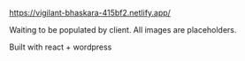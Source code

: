 https://vigilant-bhaskara-415bf2.netlify.app/

Waiting to be populated by client. All images are placeholders.

Built with react + wordpress
